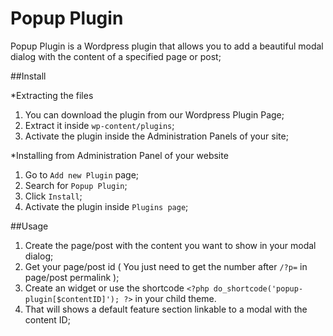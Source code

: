 #  Popup Plugin

Popup Plugin is a Wordpress plugin that allows you to add a beautiful modal dialog with the content of a specified page or post;

##Install

*Extracting the files

1. You can download the plugin from our Wordpress Plugin Page;
2. Extract it inside `wp-content/plugins`;
3. Activate the plugin inside the Administration Panels of your site;

*Installing from Administration Panel of your website

1. Go to `Add new Plugin` page;
2. Search for `Popup Plugin`;
3. Click `Install`;
4. Activate the plugin inside `Plugins page`;

##Usage

1. Create the page/post with the content you want to show in your modal dialog;
2. Get your page/post id ( You just need to get the number after `/?p=` in page/post permalink );
3. Create an widget or use the shortcode `<?php do_shortcode('popup-plugin[$contentID]'); ?>` in your child theme.
4. That will shows a default feature section linkable to a modal with the content ID;
